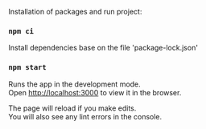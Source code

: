 Installation of packages and run project:

### `npm ci`

Install dependencies base on the file 'package-lock.json'

### `npm start`

Runs the app in the development mode.\
Open [http://localhost:3000](http://localhost:3000) to view it in the browser.

The page will reload if you make edits.\
You will also see any lint errors in the console.

